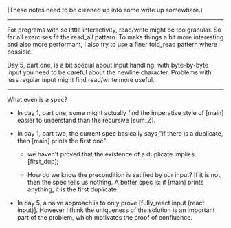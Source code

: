 (These notes need to be cleaned up into some write up somewhere.)

---

For programs with so little interactivity, read/write might be too
granular. So far all exercises fit the read_all pattern. To make
things a bit more interesting and also more performant, I also try
to use a finer fold_read pattern where possible.

Day 5, part one, is a bit special about input handling: with
byte-by-byte input you need to be careful about the newline character.
Problems with less regular input might find read/write more useful.

---

What even is a spec?

- In day 1, part one, some might actually find the imperative style
  of [main] easier to understand than the recursive [sum_Z].

- In day 1, part two, the current spec basically says "if there is a
  duplicate, then [main] prints the first one".

  + we haven't proved that the existence of a duplicate
    implies [first_dup];

  + How do we know the precondition is satified by our input?
    If it is not, then the spec tells us nothing. A better spec is:
    if [main] prints anything, it is the first duplicate.

- In day 5, a naive approach is to only prove
  [fully_react input (react input)]. However I think the uniqueness
  of the solution is an important part of the problem, which motivates
  the proof of confluence.
